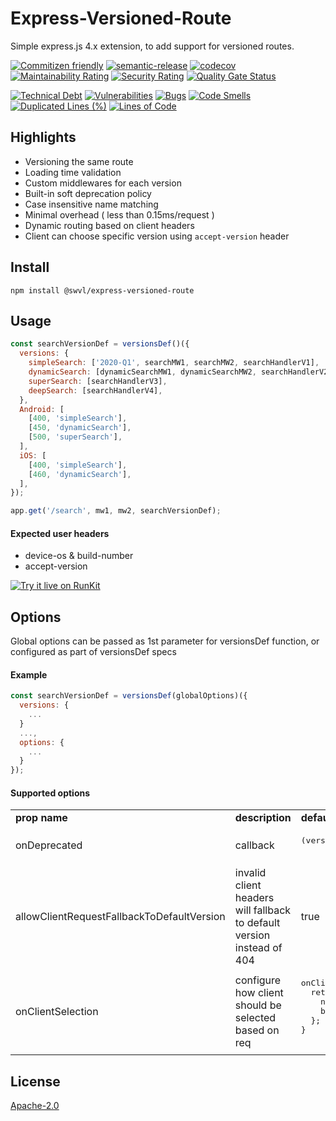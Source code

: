 # Express-Versioned-Route

Simple express.js 4.x extension, to add support for versioned routes.

[![Commitizen friendly](https://img.shields.io/badge/commitizen-friendly-brightgreen.svg)](http://commitizen.github.io/cz-cli/)
[![semantic-release](https://img.shields.io/badge/%20%20%F0%9F%93%A6%F0%9F%9A%80-semantic--release-e10079.svg)](https://github.com/semantic-release/semantic-release)
[![codecov](https://codecov.io/gh/swvl/express-versioned-route/branch/master/graph/badge.svg)](https://codecov.io/gh/swvl/express-versioned-route)
[![Maintainability Rating](https://sonarcloud.io/api/project_badges/measure?project=swvl_express-versioned-route&metric=sqale_rating)](https://sonarcloud.io/dashboard?id=swvl_express-versioned-route)
[![Security Rating](https://sonarcloud.io/api/project_badges/measure?project=swvl_express-versioned-route&metric=security_rating)](https://sonarcloud.io/dashboard?id=swvl_express-versioned-route)
[![Quality Gate Status](https://sonarcloud.io/api/project_badges/measure?project=swvl_express-versioned-route&metric=alert_status)](https://sonarcloud.io/dashboard?id=swvl_express-versioned-route)

[![Technical Debt](https://sonarcloud.io/api/project_badges/measure?project=swvl_express-versioned-route&metric=sqale_index)](https://sonarcloud.io/dashboard?id=swvl_express-versioned-route)
[![Vulnerabilities](https://sonarcloud.io/api/project_badges/measure?project=swvl_express-versioned-route&metric=vulnerabilities)](https://sonarcloud.io/dashboard?id=swvl_express-versioned-route)
[![Bugs](https://sonarcloud.io/api/project_badges/measure?project=swvl_express-versioned-route&metric=bugs)](https://sonarcloud.io/dashboard?id=swvl_express-versioned-route)
[![Code Smells](https://sonarcloud.io/api/project_badges/measure?project=swvl_express-versioned-route&metric=code_smells)](https://sonarcloud.io/dashboard?id=swvl_express-versioned-route)
[![Duplicated Lines (%)](https://sonarcloud.io/api/project_badges/measure?project=swvl_express-versioned-route&metric=duplicated_lines_density)](https://sonarcloud.io/dashboard?id=swvl_express-versioned-route)
[![Lines of Code](https://sonarcloud.io/api/project_badges/measure?project=swvl_express-versioned-route&metric=ncloc)](https://sonarcloud.io/dashboard?id=swvl_express-versioned-route)

## Highlights

- Versioning the same route
- Loading time validation
- Custom middlewares for each version
- Built-in soft deprecation policy
- Case insensitive name matching
- Minimal overhead ( less than 0.15ms/request )
- Dynamic routing based on client headers
- Client can choose specific version using `accept-version` header

## Install

`npm install @swvl/express-versioned-route`

## Usage

```js
const searchVersionDef = versionsDef()({
  versions: {
    simpleSearch: ['2020-Q1', searchMW1, searchMW2, searchHandlerV1],
    dynamicSearch: [dynamicSearchMW1, dynamicSearchMW2, searchHandlerV2, 'default'],
    superSearch: [searchHandlerV3],
    deepSearch: [searchHandlerV4],
  },
  Android: [
    [400, 'simpleSearch'],
    [450, 'dynamicSearch'],
    [500, 'superSearch'],
  ],
  iOS: [
    [400, 'simpleSearch'],
    [460, 'dynamicSearch'],
  ],
});

app.get('/search', mw1, mw2, searchVersionDef);
```

#### Expected user headers

* device-os & build-number
* accept-version

[![Try it live on RunKit](https://badge.runkitcdn.com/@swvl/express-versioned-route.svg)](https://runkit.com/swvl/express-versioned-route)

## Options

Global options can be passed as 1st parameter for versionsDef function, or configured as part of versionsDef specs

#### Example
```js
const searchVersionDef = versionsDef(globalOptions)({
  versions: {
    ...
  }
  ...,
  options: {
    ...
  }
});
```

#### Supported options

<table>
<tr>
  <td> <b> prop name </b> </td>
  <td> <b> description </b> </td>
  <td> <b> default </b> </td>
</tr>
  
<tr>
  <td> onDeprecated </td>
  <td> callback  </td>
  <td>
    <pre>
(versionName, req)=> {} 
    </pre>
  </td>
</tr>

<tr>
  <td> allowClientRequestFallbackToDefaultVersion </td>
  <td> invalid client headers will fallback to default version instead of 404 </td>
  <td> true </td>
</tr>

<tr>
  <td> onClientSelection </td>
  <td> configure how client should be selected based on req </td>
  <td> 
    <pre>
onClientSelection: req => {
  return {
    name: req.headers['device-os'],
    buildNumber: req.headers['build-number'],
  };
}
    </pre>
  </td>
</tr>
</table>


## License

[Apache-2.0](<https://tldrlegal.com/license/apache-license-2.0-(apache-2.0)>)
